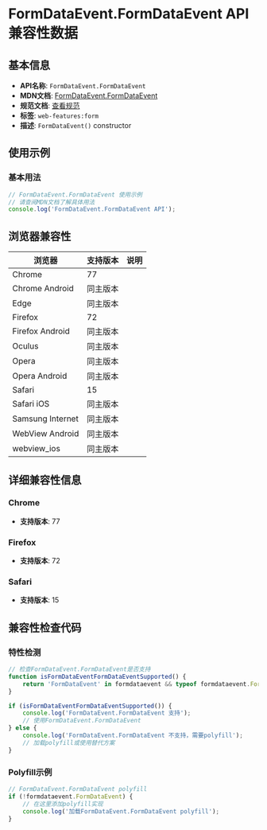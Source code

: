 # FormDataEvent.FormDataEvent API 兼容性数据

## 基本信息

- **API名称**: `FormDataEvent.FormDataEvent`
- **MDN文档**: [FormDataEvent.FormDataEvent](https://developer.mozilla.org/docs/Web/API/FormDataEvent/FormDataEvent)
- **规范文档**: [查看规范](https://html.spec.whatwg.org/multipage/form-control-infrastructure.html#the-formdataevent-interface)
- **标签**: `web-features:form`
- **描述**: `FormDataEvent()` constructor

## 使用示例

### 基本用法

```javascript
// FormDataEvent.FormDataEvent 使用示例
// 请查阅MDN文档了解具体用法
console.log('FormDataEvent.FormDataEvent API');
```

## 浏览器兼容性

| 浏览器 | 支持版本 | 说明 |
|--------|----------|------|
| Chrome | 77 |  |
| Chrome Android | 同主版本 |  |
| Edge | 同主版本 |  |
| Firefox | 72 |  |
| Firefox Android | 同主版本 |  |
| Oculus | 同主版本 |  |
| Opera | 同主版本 |  |
| Opera Android | 同主版本 |  |
| Safari | 15 |  |
| Safari iOS | 同主版本 |  |
| Samsung Internet | 同主版本 |  |
| WebView Android | 同主版本 |  |
| webview_ios | 同主版本 |  |

## 详细兼容性信息

### Chrome

- **支持版本**: 77

### Firefox

- **支持版本**: 72

### Safari

- **支持版本**: 15

## 兼容性检查代码

### 特性检测

```javascript
// 检查FormDataEvent.FormDataEvent是否支持
function isFormDataEventFormDataEventSupported() {
    return 'FormDataEvent' in formdataevent && typeof formdataevent.FormDataEvent === 'function';
}

if (isFormDataEventFormDataEventSupported()) {
    console.log('FormDataEvent.FormDataEvent 支持');
    // 使用FormDataEvent.FormDataEvent
} else {
    console.log('FormDataEvent.FormDataEvent 不支持，需要polyfill');
    // 加载polyfill或使用替代方案
}
```

### Polyfill示例

```javascript
// FormDataEvent.FormDataEvent polyfill
if (!formdataevent.FormDataEvent) {
    // 在这里添加polyfill实现
    console.log('加载FormDataEvent.FormDataEvent polyfill');
}
```

